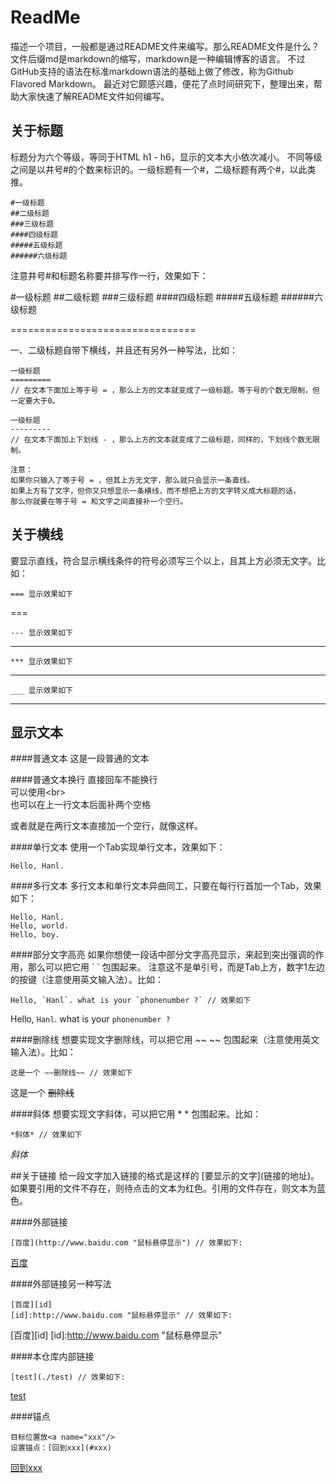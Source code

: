 # ReadMe
描述一个项目，一般都是通过README文件来编写。那么README文件是什么？
文件后缀md是markdown的缩写，markdown是一种编辑博客的语言。
不过GitHub支持的语法在标准markdown语法的基础上做了修改，称为Github Flavored Markdown。
最近对它颇感兴趣，便花了点时间研究下，整理出来，帮助大家快速了解README文件如何编写。

## 关于标题
标题分为六个等级，等同于HTML h1 - h6，显示的文本大小依次减小。
不同等级之间是以井号#的个数来标识的。一级标题有一个#，二级标题有两个#，以此类推。

	#一级标题
	##二级标题
	###三级标题
	####四级标题
	#####五级标题
	######六级标题

注意井号#和标题名称要并排写作一行，效果如下：

#一级标题
##二级标题
###三级标题
####四级标题
#####五级标题
######六级标题

================================

一、二级标题自带下横线，并且还有另外一种写法，比如：

	一级标题
	=========
	// 在文本下面加上等于号 = ，那么上方的文本就变成了一级标题。等于号的个数无限制，但一定要大于0。
	
	一级标题
	---------
	// 在文本下面加上下划线 - ，那么上方的文本就变成了二级标题，同样的，下划线个数无限制。
	
	注意：
	如果你只输入了等于号 = ，但其上方无文字，那么就只会显示一条直线。
	如果上方有了文字，但你又只想显示一条横线，而不想把上方的文字转义成大标题的话，
	那么你就要在等于号 = 和文字之间直接补一个空行。

## 关于横线
要显示直线，符合显示横线条件的符号必须写三个以上，且其上方必须无文字。比如：

	=== 显示效果如下

===

	--- 显示效果如下

---

	*** 显示效果如下

***

	___ 显示效果如下

___

## 显示文本
####普通文本
这是一段普通的文本

####普通文本换行
直接回车不能换行<br />
可以使用\<br>  
也可以在上一行文本后面补两个空格

或者就是在两行文本直接加一个空行，就像这样。

####单行文本
使用一个Tab实现单行文本，效果如下：

	Hello, Hanl.

####多行文本
多行文本和单行文本异曲同工，只要在每行行首加一个Tab，效果如下：

	Hello, Hanl.
	Hello, world.
	Hello, boy.

####部分文字高亮
如果你想使一段话中部分文字高亮显示，来起到突出强调的作用，那么可以把它用 \`  \` 包围起来。
注意这不是单引号，而是Tab上方，数字1左边的按键（注意使用英文输入法）。比如：

	Hello, `Hanl`. what is your `phonenumber ?` // 效果如下

Hello, `Hanl`. what is your `phonenumber ?`

####删除线
想要实现文字删除线，可以把它用 \~~ \~~ 包围起来（注意使用英文输入法）。比如：

	这是一个 ~~删除线~~ // 效果如下

这是一个 ~~删除线~~

####斜体
想要实现文字斜体，可以把它用 \* \* 包围起来。比如：
	
	*斜体* // 效果如下

*斜体*

##关于链接
给一段文字加入链接的格式是这样的 \[要显示的文字\]\(链接的地址\)。  
如果要引用的文件不存在，则待点击的文本为红色。引用的文件存在，则文本为蓝色。

####外部链接
	
	[百度](http://www.baidu.com "鼠标悬停显示") // 效果如下:

[百度](http://www.baidu.com "鼠标悬停显示") 

####外部链接另一种写法

	[百度][id]
	[id]:http://www.baidu.com "鼠标悬停显示" // 效果如下:

[百度][id]
[id]:http://www.baidu.com "鼠标悬停显示"

####本仓库内部链接

	[test](./test) // 效果如下:

[test](./test)

####锚点

	目标位置放<a name="xxx"/>
	设置锚点：[回到xxx](#xxx) 

[回到xxx](#xxx)
